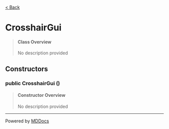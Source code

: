 [< Back](../README.md)
# CrosshairGui #
>#### Class Overview ####
>No description provided
## Constructors ##
### public CrosshairGui () ###
>#### Constructor Overview ####
>No description provided
>

---
Powered by [MDDocs](https://github.com/VRCube/MDDocs)